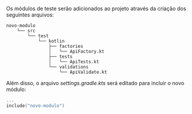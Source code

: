 Os módulos de teste serão adicionados ao projeto através da criação dos seguintes arquivos:

```
novo-modulo
    └── src
        └── test
            └── kotlin
                ├── factories
                │   └── ApiFactory.kt
                ├── tests
                │   └── ApiTests.kt
                └── validations
                    └── ApiValidate.kt
```

Além disso, o arquivo _settings.gradle.kts_ será editado para incluir o novo módulo:
```kotlin
...
include("novo-modulo")
```
